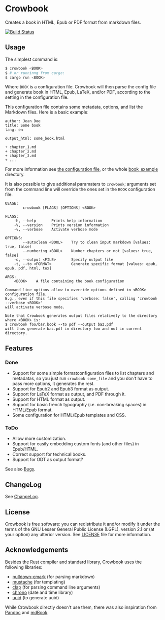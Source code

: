Crowbook
========

Creates a book in HTML, Epub or PDF format from markdown files.

[![Build Status](https://travis-ci.org/lise-henry/crowbook.svg?branch=master)](https://travis-ci.org/lise-henry/crowbook)

Usage
-----

The simplest command is:

```bash
$ crowbook <BOOK>
$ # or runninng from cargo:
$ cargo run <BOOK>
```

Where `BOOK` is a configuration file. Crowbook will then parse the
config file and generate book in HTML, Epub, LaTeX, and/or PDF,
according to the setting in the configuration file.

This configuration file contains some metadata, options, and list the
Markdown files. Here is a basic example:

```
author: Joan Doe
title: Some book
lang: en

output_html: some_book.html

+ chapter_1.md
+ chapter_2.md
+ chapter_3.md
+ ...
```

For more information see
[the configuration file](book_example/config.md), or the whole
[book_example](book_example) directory.

It is also possible to give additional paramaters to `crowbook`;
arguments set from the command line will override the ones set in the
`BOOK` configuration file.

```
USAGE:
        crowbook [FLAGS] [OPTIONS] <BOOK>

FLAGS:
    -h, --help       Prints help information
    -V, --version    Prints version information
    -v, --verbose    Activate verbose mode

OPTIONS:
        --autoclean <BOOL>    Try to clean input markdown [values: true, false]
        --numbering <BOOL>    Number chapters or not [values: true, false]
    -o, --output <FILE>       Specify output file
    -t, --to <FORMAT>         Generate specific format [values: epub, epub, pdf, html, tex]

ARGS:
    <BOOK>    A file containing the book configuration

Command line options allow to override options defined in <BOOK> configuration file. 
E.g., even if this file specifies 'verbose: false', calling 'crowbook --verbose <BOOK>' 
will activate verbose mode.

Note that Crowbook generates output files relatively to the directory where <BOOK> is:
$ crowbook foo/bar.book --to pdf --output baz.pdf
will thus generate baz.pdf in directory foo and not in current
directory.
```

Features
--------

### Done ###
* Support for some simple formatconfiguration files to
  list chapters and metadatas, so you just run `crowbook
  some_file` and you don't have to pass more options, it generates the
  rest.
* Support for Epub2 and Epub3 format as output.
* Support for LaTeX format as output, and PDF through it.
* Support for HTML format as output.
* Support for basic french typography (i.e. non-breaking spaces) in HTML/Epub format.
* Some configuration for HTML/Epub templates and CSS.

### ToDo ###
* Allow more customization.
* Support for easily embedding custom fonts (and other files) in
Epub/HTML.
* Correct support for technical books.
* Support for ODT as output format?

See also [Bugs](Bugs.md).

ChangeLog
---------

See [ChangeLog](ChangeLog.md).

License 
-------

Crowbook is free software: you can redistribute it and/or modify it
under the terms of the GNU Lesser General Public License (LGPL),
version 2.1 or (at your option) any ulterior version. See 
[LICENSE](LICENSE.md) file for more information.

Acknowledgements
----------------

Besides the Rust compiler and standard library, Crowbook uses the
following libraries:

* [pulldown-cmark](https://crates.io/crates/pulldown-cmark) (for
parsing markdown)
* [mustache](https://crates.io/crates/mustache) (for templating)
* [clap](https://github.com/kbknapp/clap-rs) (for parsing command line arguments)
* [chrono](https://crates.io/crates/chrono) (date and time library)
* [uuid](https://crates.io/crates/uuid) (to generate uuid)

While Crowbook directly doesn't use them, there was also inspiration from [Pandoc](http://pandoc.org/) and [mdBook](https://github.com/azerupi/mdBook).


